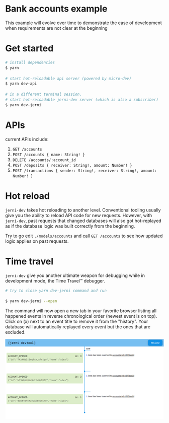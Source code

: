 # Bank accounts example

This example will evolve over time to demonstrate the ease of development when requirements are not clear at the beginning

# Get started

```sh
# install dependencies
$ yarn

# start hot-reloadable api server (powered by micro-dev)
$ yarn dev-api

# in a different terminal session.
# start hot-reloadable jerni-dev server (which is also a subscriber)
$ yarn dev-jerni
```

# APIs

current APIs include:

1.  `GET /accounts`
2.  `POST /accounts { name: String! }`
3.  `DELETE /accounts/:account_id`
4.  `POST /deposits { receiver: String!, amount: Number! }`
5.  `POST /transactions { sender: String!, receiver: String!, amount: Number! }`

# Hot reload

`jerni-dev` takes hot reloading to another level. Conventional tooling usually give you the ability to reload API code for new requests. However, with `jerni-dev`, past requests that changed databases will also got hot-replayed as if the database logic was built correctly from the beginning.

Try to go edit `./models/accounts` and call `GET /accounts` to see how updated logic applies on past requests.

# Time travel

`jerni-dev` give you another ultimate weapon for debugging while in development mode, the Time Travel™ debugger.

```sh
# try to close yarn dev-jerni command and run

$ yarn dev-jerni --open
```

The command will now open a new tab in your favorite browser listing all happened events in reverse chronological order (newest event is on top). Click on (x) next to an event title to remove it from the "history". Your database will automatically replayed every event but the ones that are excluded.

![devtool-UI](./devtool-ui.png)
